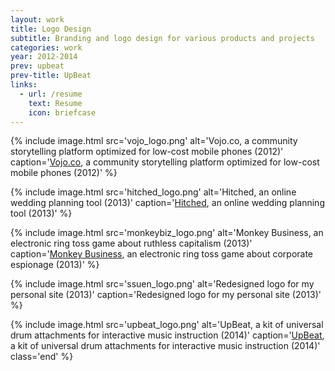 ```yaml
---
layout: work
title: Logo Design
subtitle: Branding and logo design for various products and projects
categories: work
year: 2012-2014
prev: upbeat
prev-title: UpBeat
links:
  - url: /resume
    text: Resume
    icon: briefcase
---
```


{% include image.html src='vojo_logo.png' alt='Vojo.co, a community storytelling platform optimized for low-cost mobile phones (2012)' caption='<a href="//vojo.co">Vojo.co</a>, a community storytelling platform optimized for low-cost mobile phones (2012)' %}

{% include image.html src='hitched_logo.png' alt='Hitched, an online wedding planning tool (2013)' caption='<a href="//github.com/s2tephen/hitched">Hitched</a>, an online wedding planning tool (2013)' %}

{% include image.html src='monkeybiz_logo.png' alt='Monkey Business, an electronic ring toss game about ruthless capitalism (2013)' caption='<a href="//web.mit.edu/2.00b/www/pages/Gallery/monkeybusiness.html">Monkey Business</a>, an electronic ring toss game about corporate espionage (2013)' %}

{% include image.html src='ssuen_logo.png' alt='Redesigned logo for my personal site (2013)' caption='Redesigned logo for my personal site (2013)' %}

{% include image.html src='upbeat_logo.png' alt='UpBeat, a kit of universal drum attachments for interactive music instruction (2014)' caption='<a href="//designed.mit.edu/gallery/view-2014-UpBeat.html">UpBeat</a>, a kit of universal drum attachments for interactive music instruction (2014)' class='end' %}